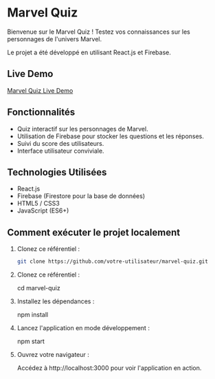 # Marvel Quiz

Bienvenue sur le Marvel Quiz ! Testez vos connaissances sur les personnages de l'univers Marvel.

Le projet a été développé en utilisant React.js et Firebase.

## Live Demo

[Marvel Quiz Live Demo](https://marvel-quiz-89272.web.app/)

## Fonctionnalités

- Quiz interactif sur les personnages de Marvel.
- Utilisation de Firebase pour stocker les questions et les réponses.
- Suivi du score des utilisateurs.
- Interface utilisateur conviviale.

## Technologies Utilisées

- React.js
- Firebase (Firestore pour la base de données)
- HTML5 / CSS3
- JavaScript (ES6+)

## Comment exécuter le projet localement

1. Clonez ce référentiel :
   
   ```bash
   git clone https://github.com/votre-utilisateur/marvel-quiz.git
3. Clonez ce référentiel :
   
    cd marvel-quiz

4. Installez les dépendances :
   
     npm install

5. Lancez l'application en mode développement :

     npm start
6. Ouvrez votre navigateur :
   
      Accédez à http://localhost:3000 pour voir l'application en action.
